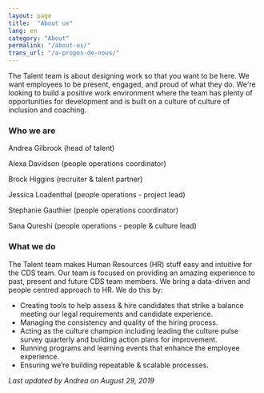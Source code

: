 ```yaml
---
layout: page
title:  "About us"
lang: en
category: "About"
permalink: "/about-us/"
trans_url: "/a-propos-de-nous/"
---
```

The Talent team is about designing work so that you want to be here. We want employees to be present, engaged, and proud of what they do. We're looking to build a positive work environment where the team has plenty of opportunities for development
and is built on a culture of culture of inclusion and coaching.

### Who we are

Andrea Gilbrook (head of talent)

Alexa Davidson (people operations coordinator) 

Brock Higgins (recruiter & talent partner)

Jessica Loadenthal (people operations - project lead)

Stephanie Gauthier (people operations coordinator)

Sana Qureshi (people operations - people & culture lead)


### What we do

The Talent team makes Human Resources (HR) stuff easy and intuitive for the CDS team. Our team is focused on providing an amazing experience to past, present and future CDS team members. We bring a data-driven and people centred approach to HR. We do this by:

- Creating tools to help assess & hire candidates that strike a balance meeting our legal requirements and candidate experience. 
- Managing the consistency and quality of the hiring process.
- Acting as the culture champion including leading the culture pulse survey quarterly and building action plans for improvement.
- Running programs and learning events that enhance the employee experience.
- Ensuring we’re building repeatable & scalable processes. 




 *Last updated by Andrea on August 29, 2019*
